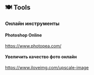 ## 🍽️ Tools

### Онлайн инструменты

#### Photoshop Online

https://www.photopea.com/

#### Увеличить качество фото онлайн

https://www.iloveimg.com/upscale-image